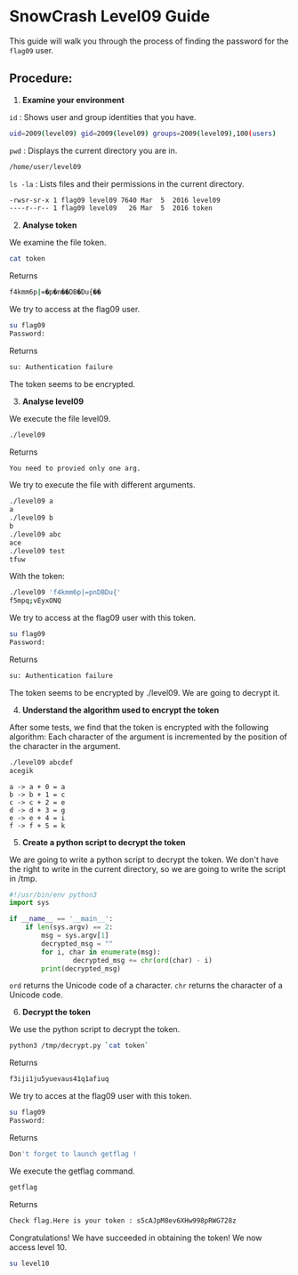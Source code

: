# SnowCrash Level09 Guide
This guide will walk you through the process of finding the password for the `flag09` user.

## Procedure:

1. **Examine your environment**
   
`id` : Shows user and group identities that you have. 
```bash
uid=2009(level09) gid=2009(level09) groups=2009(level09),100(users)
```
`pwd` : Displays the current directory you are in.
```bash
/home/user/level09
```
`ls -la` : Lists files and their permissions in the current directory.
```bash
-rwsr-sr-x 1 flag09 level09 7640 Mar  5  2016 level09
----r--r-- 1 flag09 level09   26 Mar  5  2016 token
```

2. **Analyse token**

We examine the file token.
```bash
cat token
```
Returns
```bash
f4kmm6p|=�p�n��DB�Du{��
```
We try to access at the flag09 user.
```bash
su flag09
Password:
```
Returns
```bash
su: Authentication failure
```
The token seems to be encrypted.

3. **Analyse level09**

We execute the file level09.
```bash
./level09
```
Returns
```bash
You need to provied only one arg.
```
We try to execute the file with different arguments.
```bash
./level09 a
a
./level09 b
b
./level09 abc
ace
./level09 test
tfuw
```
With the token:
```bash
./level09 'f4kmm6p|=pnDBDu{'
f5mpq;vEyxONQ
```
We try to access at the flag09 user with this token.
```bash
su flag09
Password:
```
Returns
```bash
su: Authentication failure
```
The token seems to be encrypted by ./level09.
We are going to decrypt it.

4. **Understand the algorithm used to encrypt the token**

After some tests, we find that the token is encrypted with the following algorithm:
Each character of the argument is incremented by the position of the character in the argument.
```bash
./level09 abcdef
acegik
```
```
a -> a + 0 = a
b -> b + 1 = c
c -> c + 2 = e
d -> d + 3 = g
e -> e + 4 = i
f -> f + 5 = k
```

5. **Create a python script to decrypt the token**

We are going to write a python script to decrypt the token.
We don't have the right to write in the current directory, so we are going to write the script in /tmp.
```python
#!/usr/bin/env python3
import sys

if __name__ == '__main__':
    if len(sys.argv) == 2:
        msg = sys.argv[1]
        decrypted_msg = ""
        for i, char in enumerate(msg):
                decrypted_msg += chr(ord(char) - i)
        print(decrypted_msg)
```
`ord` returns the Unicode code of a character.
`chr` returns the character of a Unicode code.

6. **Decrypt the token**

We use the python script to decrypt the token.
```bash
python3 /tmp/decrypt.py `cat token`
```
Returns
```bash
f3iji1ju5yuevaus41q1afiuq
```
We try to acces at the flag09 user with this token.
```bash
su flag09
Password:
```
Returns
```bash
Don't forget to launch getflag !
```
We execute the getflag command.
```bash
getflag
```
Returns
```bash
Check flag.Here is your token : s5cAJpM8ev6XHw998pRWG728z
```

Congratulations! We have succeeded in obtaining the token!
We now access level 10.
```bash
su level10
```